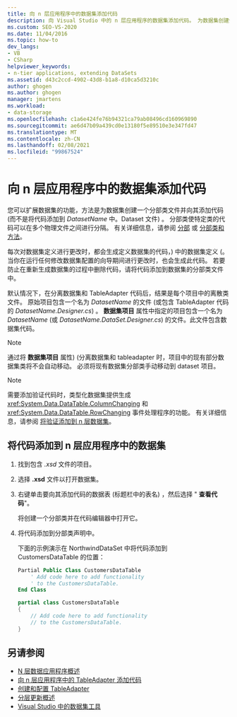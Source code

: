 ```yaml
---
title: 向 n 层应用程序中的数据集添加代码
description: 向 Visual Studio 中的 n 层应用程序的数据集添加代码。 为数据集创建分部类文件，并将代码添加到 (而不是 DatasetName) 。
ms.custom: SEO-VS-2020
ms.date: 11/04/2016
ms.topic: how-to
dev_langs:
- VB
- CSharp
helpviewer_keywords:
- n-tier applications, extending DataSets
ms.assetid: d43c2ccd-4902-43d8-b1a8-d10ca5d3210c
author: ghogen
ms.author: ghogen
manager: jmartens
ms.workload:
- data-storage
ms.openlocfilehash: c1a6e424fe76b94321ca79ab08496cd160969890
ms.sourcegitcommit: ae6d47b09a439cd0e13180f5e89510e3e347fd47
ms.translationtype: MT
ms.contentlocale: zh-CN
ms.lasthandoff: 02/08/2021
ms.locfileid: "99867524"
---
```

# <a name="add-code-to-datasets-in-n-tier-applications"></a>向 n 层应用程序中的数据集添加代码

您可以扩展数据集的功能，方法是为数据集创建一个分部类文件并向其添加代码 (而不是将代码添加到 *DatasetName* 中。Dataset 文件) 。 分部类使特定类的代码可以在多个物理文件之间进行分隔。 有关详细信息，请参阅 [分部](/dotnet/visual-basic/language-reference/modifiers/partial) 或 [分部类和方法](/dotnet/csharp/programming-guide/classes-and-structs/partial-classes-and-methods)。

每次对数据集定义进行更改时，都会生成定义数据集的代码，) 中的数据集定义 (。 当你在运行任何修改数据集配置的向导期间进行更改时，也会生成此代码。 若要防止在重新生成数据集的过程中删除代码，请将代码添加到数据集的分部类文件中。

默认情况下，在分离数据集和 TableAdapter 代码后，结果是每个项目中的离散类文件。 原始项目包含一个名为 *DatasetName* 的文件 (或包含 TableAdapter 代码的 *DatasetName.Designer.cs*) 。 **数据集项目** 属性中指定的项目包含一个名为 *DatasetName* (或 *DatasetName.DataSet.Designer.cs*) 的文件。此文件包含数据集代码。

> [!NOTE]
> 通过将 **数据集项目** 属性)  (分离数据集和 tableadapter 时，项目中的现有部分数据集类将不会自动移动。 必须将现有数据集分部类手动移动到 dataset 项目。

> [!NOTE]
> 需要添加验证代码时，类型化数据集提供生成 <xref:System.Data.DataTable.ColumnChanging> 和 <xref:System.Data.DataTable.RowChanging> 事件处理程序的功能。 有关详细信息，请参阅 [将验证添加到 n 层数据集](../data-tools/add-validation-to-an-n-tier-dataset.md)。

## <a name="to-add-code-to-datasets-in-n-tier-applications"></a>将代码添加到 n 层应用程序中的数据集

1. 找到包含 *.xsd* 文件的项目。

2. 选择 **.xsd** 文件以打开数据集。

3. 右键单击要向其添加代码的数据表 (标题栏中的表名) ，然后选择 " **查看代码**"。

     将创建一个分部类并在代码编辑器中打开它。

4. 将代码添加到分部类声明中。

     下面的示例演示在 NorthwindDataSet 中将代码添加到 CustomersDataTable 的位置：

    ```vb
    Partial Public Class CustomersDataTable
        ' Add code here to add functionality
        ' to the CustomersDataTable.
    End Class
    ```

    ```csharp
    partial class CustomersDataTable
    {
        // Add code here to add functionality
        // to the CustomersDataTable.
    }
    ```

## <a name="see-also"></a>另请参阅

- [N 层数据应用程序概述](../data-tools/n-tier-data-applications-overview.md)
- [向 n 层应用程序中的 TableAdapter 添加代码](../data-tools/add-code-to-tableadapters-in-n-tier-applications.md)
- [创建和配置 TableAdapter](create-and-configure-tableadapters.md)
- [分层更新概述](hierarchical-update.md)
- [Visual Studio 中的数据集工具](../data-tools/dataset-tools-in-visual-studio.md)

